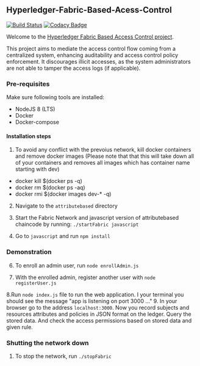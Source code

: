 ## Hyperledger-Fabric-Based-Acess-Control
[![Build Status](https://travis-ci.com/RafaelAPB/Hyperledger-Fabric-Based-Acess-Control.svg?token=XFiDrRAqvqphcoasyH7N&branch=master)](https://travis-ci.com/RafaelAPB/Hyperledger-Fabric-Based-Acess-Control)
[![Codacy Badge](https://api.codacy.com/project/badge/Grade/7fc80de720f6412b89f67d52f9922e67)](https://www.codacy.com?utm_source=github.com&amp;utm_medium=referral&amp;utm_content=RafaelAPB/Hyperledger-Fabric-Based-Acess-Control&amp;utm_campaign=Badge_Grade)

Welcome to the [Hyperledger Fabric Based Access Control project](https://wiki.hyperledger.org/display/INTERN/Hyperledger+Fabric+Based+Access+Control). 

This project aims to mediate the access control flow coming from a centralized system, enhancing auditability and access control policy enforcement. It discourages illicit accesses, as the system administrators are not able to tamper the access logs (if applicable). 

### Pre-requisites
Make sure following tools are installed:

*  NodeJS 8 (LTS)
*  Docker
*  Docker-compose

#### Installation steps

1. To avoid any conflict with the prevoius network, kill docker containers and remove docker images (Please note that that this will take down all of your containers and removes all images which has container name starting with dev)

*  docker kill $(docker ps -q)
*  docker rm $(docker ps -aq)
*  docker rmi $(docker images dev-* -q)

2. Navigate to the ``attributebased`` directory 

3. Start the Fabric Network and javascript version of attributebased chaincode by running:
    ``./startFabric javascript``
    
4. Go to ``javascript`` and run ``npm install``

### Demonstration

6. To enroll an admin user, run ``node enrollAdmin.js``

7. With the enrolled admin, register another user with ``node registerUser.js``
    
    
8.Run ``node index.js`` file to run the web application. I your terminal you should see the message "app is listening on port 3000 ..."
9. In your browser go to the address ``localhost:3000``. 
Now you record subjects and resources attributes and policies in JSON format on the ledger. Query the stored data. And check the access permissions based on stored data and given rule.
    
### Shutting the network down

 1. To stop the network, run ``./stopFabric``
